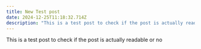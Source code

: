 ```yaml
---
title: New Test post
date: 2024-12-25T11:18:32.714Z
description: "This is a test post to check if the post is actually readable or not. "
---
```

This is a test post to check if the post is actually readable or no
